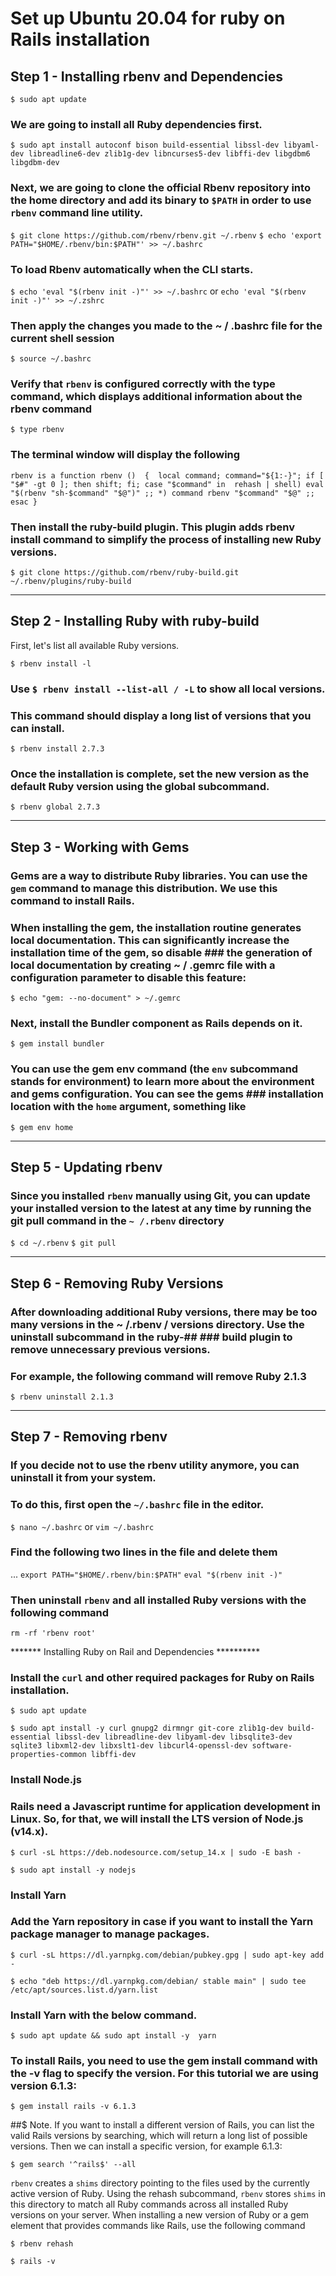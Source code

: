 # Set up Ubuntu 20.04 for ruby on Rails installation

## Step 1 - Installing rbenv and Dependencies

`$ sudo apt update`

### We are going to install all Ruby dependencies first.
`$ sudo apt install autoconf bison build-essential libssl-dev libyaml-dev libreadline6-dev zlib1g-dev libncurses5-dev libffi-dev libgdbm6 libgdbm-dev`

### Next, we are going to clone the official Rbenv repository into the home directory and add its binary to `$PATH` in order to use `rbenv` command line utility.



`$ git clone https://github.com/rbenv/rbenv.git ~/.rbenv`
`$ echo 'export PATH="$HOME/.rbenv/bin:$PATH"' >> ~/.bashrc`



### To load Rbenv automatically when the CLI starts.
`$ echo 'eval "$(rbenv init -)"' >> ~/.bashrc` or `echo 'eval "$(rbenv init -)"' >> ~/.zshrc`


### Then apply the changes you made to the ~ / .bashrc file for the current shell session
`$ source ~/.bashrc`


### Verify that `rbenv` is configured correctly with the type command, which displays additional information about the rbenv command

`$ type rbenv`

### The terminal window will display the following

`rbenv is a function
rbenv () 
{ 
    local command;
    command="${1:-}";
    if [ "$#" -gt 0 ]; then
        shift;
    fi;
    case "$command" in 
        rehash | shell)
            eval "$(rbenv "sh-$command" "$@")"
        ;;
        *)
            command rbenv "$command" "$@"
        ;;
    esac
}
`


### Then install the ruby-build plugin. This plugin adds rbenv install command to simplify the process of installing new Ruby versions.


`$ git clone https://github.com/rbenv/ruby-build.git ~/.rbenv/plugins/ruby-build`

******************************************************************************************************************************************

## Step 2 - Installing Ruby with ruby-build


First, let's list all available Ruby versions.

`$ rbenv install -l`

### Use `$ rbenv install --list-all / -L` to show all local versions.



### This command should display a long list of versions that you can install.

`$ rbenv install 2.7.3`

### Once the installation is complete, set the new version as the default Ruby version using the global subcommand.

`$ rbenv global 2.7.3`

********************************************************************************************************************************************


## Step 3 - Working with Gems

### Gems are a way to distribute Ruby libraries. You can use the `gem` command to manage this distribution. We use this command to install Rails.

### When installing the gem, the installation routine generates local documentation. This can significantly increase the installation time of the gem, so disable ### the generation of local documentation by creating ~ / .gemrc file with a configuration parameter to disable this feature:


`$ echo "gem: --no-document" > ~/.gemrc`


### Next, install the Bundler component as Rails depends on it.


`$ gem install bundler`


### You can use the gem env command (the `env` subcommand stands for environment) to learn more about the environment and gems configuration. You can see the gems ### installation location with the `home` argument, something like


`$ gem env home`


*******************************************************************************************************************************************


## Step 5 - Updating rbenv

### Since you installed `rbenv` manually using Git, you can update your installed version to the latest at any time by running the git pull command in the `~ /.rbenv` directory


`$ cd ~/.rbenv`
`$ git pull`


*****************************************************************************************************************************************


## Step 6 - Removing Ruby Versions

### After downloading additional Ruby versions, there may be too many versions in the ~ /.rbenv / versions directory. Use the uninstall subcommand in the ruby-## ### build plugin to remove unnecessary previous versions.

### For example, the following command will remove Ruby 2.1.3


`$ rbenv uninstall 2.1.3`


******************************************************************************************************************************************


## Step 7 - Removing rbenv

### If you decide not to use the rbenv utility anymore, you can uninstall it from your system.

### To do this, first open the `~/.bashrc` file in the editor.

`$ nano ~/.bashrc` or `vim ~/.bashrc`

### Find the following two lines in the file and delete them

...
`export PATH="$HOME/.rbenv/bin:$PATH"`
`eval "$(rbenv init -)"`


### Then uninstall `rbenv` and all installed Ruby versions with the following command

`rm -rf 'rbenv root'`


******* Installing Ruby on Rail and Dependencies **********


### Install the `curl` and other required packages for Ruby on Rails installation.

`$ sudo apt update`

`$ sudo apt install -y curl gnupg2 dirmngr git-core zlib1g-dev build-essential libssl-dev libreadline-dev libyaml-dev libsqlite3-dev sqlite3 libxml2-dev libxslt1-dev libcurl4-openssl-dev software-properties-common libffi-dev`


### Install Node.js

### Rails need a Javascript runtime for application development in Linux. So, for that, we will install the LTS version of Node.js (v14.x).

`$ curl -sL https://deb.nodesource.com/setup_14.x | sudo -E bash -`

`$ sudo apt install -y nodejs`


### Install Yarn

### Add the Yarn repository in case if you want to install the Yarn package manager to manage packages.


`$ curl -sL https://dl.yarnpkg.com/debian/pubkey.gpg | sudo apt-key add -`

`$ echo "deb https://dl.yarnpkg.com/debian/ stable main" | sudo tee /etc/apt/sources.list.d/yarn.list`



### Install Yarn with the below command.


`$ sudo apt update && sudo apt install -y  yarn`


### To install Rails, you need to use the gem install command with the -v flag to specify the version. For this tutorial we are using version 6.1.3:


`$ gem install rails -v 6.1.3`


##$ Note. If you want to install a different version of Rails, you can list the valid Rails versions by searching, which will return a long list of possible versions. Then we can install a specific version, for example 6.1.3:

`$ gem search '^rails$' --all`


`rbenv` creates a `shims` directory pointing to the files used by the currently active version of Ruby. Using the rehash subcommand, `rbenv` stores `shims` in this directory to match all Ruby commands across all installed Ruby versions on your server. When installing a new version of Ruby or a gem element that provides commands like Rails, use the following command



`$ rbenv rehash`

`$ rails -v`


